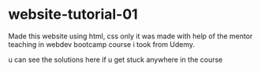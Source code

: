 # website-tutorial-01
Made this website using html, css only 
it was made with help of the mentor teaching in webdev bootcamp course i took from Udemy.

u can see the solutions here if u get stuck anywhere in the course 
